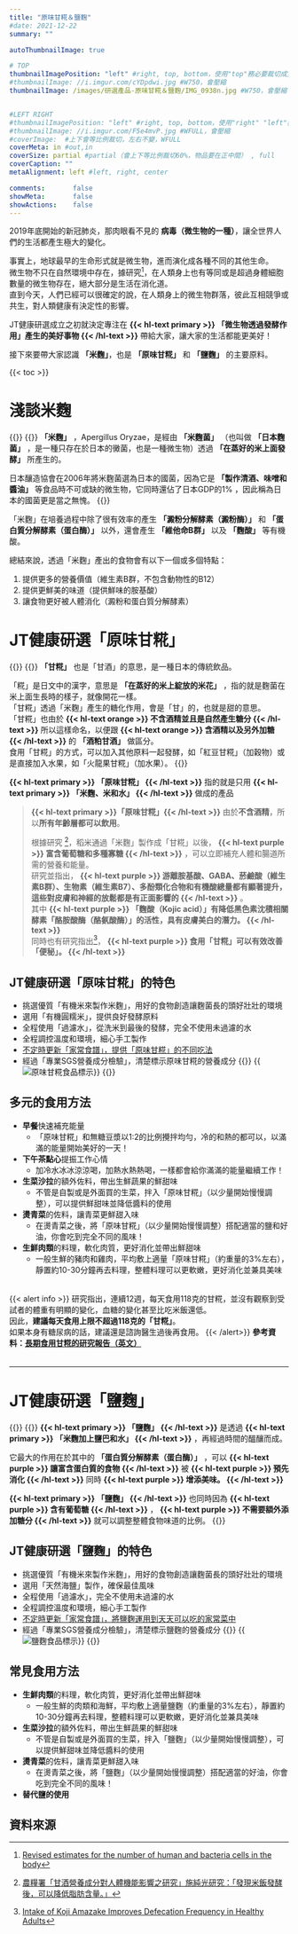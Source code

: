 ```yaml
---
title: "原味甘糀＆鹽麴"
#date: 2021-12-22
summary: ""

autoThumbnailImage: true

# TOP
thumbnailImagePosition: "left" #right, top, bottom，使用"top"務必要裁切成寬度750，這樣才會正確顯示，其他用原尺寸即可
#thumbnailImage: //i.imgur.com/cYDpdwi.jpg #W750，會壓縮
thumbnailImage: /images/研選產品-原味甘糀＆鹽麴/IMG_0938n.jpg #W750，會壓縮


#LEFT RIGHT
#thumbnailImagePosition: "left" #right, top, bottom，使用"right" "left"務必要裁切成接近正方形，這樣才會正確顯示
#thumbnailImage: //i.imgur.com/F5e4mvP.jpg #WFULL，會壓縮
#coverImage:  #上下會等比例裁切，左右不變，WFULL
coverMeta: in #out,in
coverSize: partial #partial（會上下等比例裁切60%，物品要在正中間） , full
coverCaption: ""
metaAlignment: left #left, right, center

comments:       false
showMeta:       false
showActions:    false
---
```

2019年底開始的新冠肺炎，那肉眼看不見的 **病毒（微生物的一種）**，讓全世界人們的生活都產生極大的變化。
<!--more-->
事實上，地球最早的生命形式就是微生物，進而演化成各種不同的其他生命。\
微生物不只在自然環境中存在，據研究[^01]，在人類身上也有等同或是超過身體細胞數量的微生物存在，絕大部分是生活在消化道。\
直到今天，人們已經可以很確定的說，在人類身上的微生物群落，彼此互相競爭或共生，對人類健康有決定性的影響。

JT健康研選成立之初就決定專注在
**{{< hl-text primary >}}
「微生物透過發酵作用」產生的美好事物
{{< /hl-text >}}**
帶給大家，讓大家的生活都能更美好！

接下來要帶大家認識 **「米麴」**，也是 **「原味甘糀」** 和 **「鹽麴」** 的主要原料。

{{< toc >}}

# 淺談米麴
{{<image classes="clear">}}
{{<image classes="nocaption fancybox fig-100" thumbnail-width="60%" thumbnail-height="60%" src="/images/研選產品-原味甘糀＆鹽麴/IMG_0912.jpg" title="" >}}
**「米麴」** ，Apergillus Oryzae，是經由 **「米麴菌」** （也叫做 **「日本麴菌」** ，是一種只存在於日本的黴菌，也是一種微生物）透過 **「在蒸好的米上面發酵」** 所產生的。

日本釀造協會在2006年將米麴菌選為日本的國菌，因為它是 **「製作清酒、味噌和醬油」** 等食品時不可或缺的微生物，它同時還佔了日本GDP的1%
，因此稱為日本的國菌更是當之無愧。
{{<image classes="clear">}}

「米麴」在培養過程中除了很有效率的產生 **「澱粉分解酵素（澱粉酶）」** 和 **「蛋白質分解酵素（蛋白酶）」** 以外，還會產生 **「維他命B群」** 以及 **「麴酸」** 等有機酸。

總結來說，透過「米麴」產出的食物會有以下一個或多個特點：
1. 提供更多的營養價值（維生素B群，不包含動物性的B12）
2. 提供更鮮美的味道（提供鮮味的胺基酸）
3. 讓食物更好被人體消化（澱粉和蛋白質分解酵素）

# JT健康研選「原味甘糀」
{{<image classes="clear">}}
{{<image classes="left nocaption fancybox fig-100" thumbnail-width="40%" thumbnail-height="40%" src="/images/研選產品-原味甘糀＆鹽麴/IMG_8070.jpg" title="" >}}
**「甘糀」** 也是「甘酒」的意思，是一種日本的傳統飲品。

「糀」是日文中的漢字，意思是 **「在蒸好的米上綻放的米花」** ，指的就是麴菌在米上面生長時的樣子，就像開花一樣。\
「甘糀」透過「米麴」產生的糖化作用，會是「甘」的，也就是甜的意思。\
「甘糀」也由於
**{{< hl-text orange >}}
不含酒精並且是自然產生糖分
{{< /hl-text >}}**
所以這樣命名，以便跟
**{{< hl-text orange >}}
含酒精以及另外加糖
{{< /hl-text >}}**
的 **「酒粕甘酒」** 做區分。\
食用「甘糀」的方式，可以加入其他原料一起發酵，如「紅豆甘糀」（加穀物）或是直接加入水果，如「火龍果甘糀」（加水果）。
{{<image classes="clear">}}

**{{< hl-text primary >}}
「原味甘糀」
{{< /hl-text >}}**
指的就是只用
**{{< hl-text primary >}}
「米麴、米和水」
{{< /hl-text >}}**
做成的產品

> **{{< hl-text primary >}}「原味甘糀」{{< /hl-text >}}** 由於**不含酒精**，所以**所有年齡層都可以飲用**。
> 
> 根據研究 [^02]，稻米通過「米麴」製作成「甘糀」以後，
> **{{< hl-text purple >}}
富含葡萄糖和多種寡糖
{{< /hl-text >}}**
，可以立即補充人體和腸道所需的營養和能量。\
> 研究並指出，
**{{< hl-text purple >}}
游離胺基酸、GABA、菸鹼酸（維生素B群）、生物素（維生素B7）、多酚類化合物和有機酸總量都有顯著提升，這些對皮膚和神經的放鬆都是有正面影響的
{{< /hl-text >}}** 。\
> 其中
**{{< hl-text purple >}}
「麴酸（Kojic acid）」有降低黑色素沈積相關酵素「酪胺酸酶（酪氨酸酶）」的活性，具有皮膚美白的潛力。
{{< /hl-text >}}**\
> 同時也有研究指出[^03]，
**{{< hl-text purple >}}
食用「甘糀」可以有效改善「便秘」。
{{< /hl-text >}}**

## JT健康研選「原味甘糀」的特色
* 挑選優質「有機米來製作米麴」，用好的食物創造讓麴菌長的頭好壯壯的環境
* 選用「有機圓糯米」，提供良好發酵原料
* 全程使用「過濾水」，從洗米到最後的發酵，完全不使用未過濾的水
* 全程調控溫度和環境，細心手工製作
* [不定時更新「家常食譜」，提供「原味甘糀」的不同吃法][URL2]
* 經過「專業SGS營養成分檢驗」，清楚標示原味甘糀的營養成分
{{<image classes="clear">}}
{{<image classes="left nocaption fancybox fig-100" thumbnail-width="60%" thumbnail-height="60%" src="/images/食品標示/原味甘糀食品標示.jpg" title="原味甘糀食品標示" >}}
{{<image classes="clear">}}

## 多元的食用方法
- **早餐**快速補充能量
  - 「原味甘糀」和無糖豆漿以1:2的比例攪拌均勻，冷的和熱的都可以，以滿滿的能量開始美好的一天！
- **下午茶點心**提振工作心情
  - 加冷水冰冰涼涼喝，加熱水熱熱喝，一樣都會給你滿滿的能量繼續工作！
- **生菜沙拉**的額外佐料，帶出生鮮蔬果的鮮甜味
  - 不管是自製或是外面買的生菜，拌入「原味甘糀」（以少量開始慢慢調整），可以提供鮮甜味並降低醬料的使用
- **燙青菜**的佐料，讓青菜更鮮甜入味
  - 在燙青菜之後，將「原味甘糀」（以少量開始慢慢調整）搭配適當的鹽和好油，你會吃到完全不同的風味！
- **生鮮肉類**的料理，軟化肉質，更好消化並帶出鮮甜味
  - 一般生鮮的豬肉和雞肉，平均敷上適量「原味甘糀」（約重量的3%左右），靜置約10-30分鐘再去料理，整體料理可以更軟嫩，更好消化並兼具美味

######
{{< alert info >}}
研究指出，連續12週，每天食用118克的甘糀，並沒有觀察到受試者的體重有明顯的變化，血糖的變化甚至比吃米飯還低。\
因此，**建議每天食用上限不超過118克的「甘糀」**。\
如果本身有糖尿病的話，建議還是諮詢醫生過後再食用。
{{< /alert>}}
**參考資料：[長期食用甘糀的研究報告（英文）][URL5]**
######
----

# JT健康研選「鹽麴」
{{<image classes="clear">}}
{{<image classes="left nocaption fancybox fig-100" thumbnail-width="60%" thumbnail-height="60%" src="/images/研選產品-原味甘糀＆鹽麴/IMG_1006.jpg" title="" >}}
**{{< hl-text primary >}}
「鹽麴」
{{< /hl-text >}}**
是透過
**{{< hl-text primary >}}
「米麴加上鹽巴和水」
{{< /hl-text >}}**
，再經過時間的醞釀而成。

它最大的作用在於其中的 **「蛋白質分解酵素（蛋白酶）」** ，可以
**{{< hl-text purple >}}
讓富含蛋白質的食物
{{< /hl-text >}}**
被
**{{< hl-text purple >}}
預先消化
{{< /hl-text >}}**
同時
**{{< hl-text purple >}}
增添美味。
{{< /hl-text >}}**

**{{< hl-text primary >}}
「鹽麴」
{{< /hl-text >}}** 
也同時因為
**{{< hl-text purple >}}
含有葡萄糖
{{< /hl-text >}}**
，
**{{< hl-text purple >}}
不需要額外添加糖分
{{< /hl-text >}}**
就可以調整整體食物味道的比例。
{{<image classes="clear">}}

## JT健康研選「鹽麴」的特色
* 挑選優質「有機米來製作米麴」，用好的食物創造讓麴菌長的頭好壯壯的環境
* 選用「天然海鹽」製作，確保最佳風味
* 全程使用「過濾水」，完全不使用未過濾的水
* 全程調控溫度和環境，細心手工製作
* [不定時更新「家常食譜」，將鹽麴運用到天天可以吃的家常菜中][URL2]
* 經過「專業SGS營養成分檢驗」，清楚標示鹽麴的營養成分
{{<image classes="clear">}}
{{<image classes="left nocaption fancybox fig-100" thumbnail-width="60%" thumbnail-height="60%" src="/images/食品標示/鹽麴食品標示.jpg" title="鹽麴食品標示" >}}
{{<image classes="clear">}}

## 常見食用方法
- **生鮮肉類**的料理，軟化肉質，更好消化並帶出鮮甜味
  - 一般生鮮的肉類和海鮮，平均敷上適量鹽麴（約重量的3%左右），靜置約10-30分鐘再去料理，整體料理可以更軟嫩，更好消化並兼具美味
- **生菜沙拉**的額外佐料，帶出生鮮蔬果的鮮甜味
  - 不管是自製或是外面買的生菜，拌入「鹽麴」（以少量開始慢慢調整），可以提供鮮甜味並降低醬料的使用
- **燙青菜**的佐料，讓青菜更鮮甜入味
  - 在燙青菜之後，將「鹽麴」（以少量開始慢慢調整）搭配適當的好油，你會吃到完全不同的風味！
- **替代鹽的使用**

## 資料來源
[^01]: [Revised estimates for the number of human and bacteria cells in the body][URL3]
[^02]: [農糧署「甘酒營養成分對人體機能影響之研究」施純光研究：「發現米飯發酵後，可以降低脂肪含量。」][URL1]
[^03]: [Intake of Koji Amazake Improves Defecation Frequency in Healthy Adults][URL4]

[URL1]: https://news.sina.com.tw/article/20201211/37130836.html
[URL2]: /categories/家常食譜
[URL3]: https://www.biorxiv.org/content/10.1101/036103v1
[URL4]: https://www.mdpi.com/2309-608X/7/9/782
[URL5]: https://www.mdpi.com/2309-608X/7/6/469